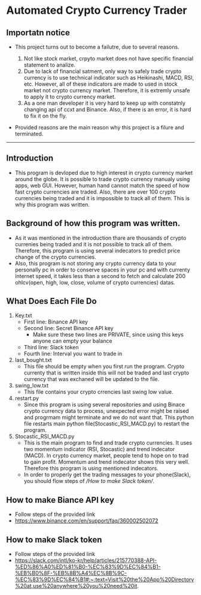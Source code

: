 # Automated Crypto Currency Trader
## Importatn notice
- This project turns out to become a failutre, due to several reasons. 
  
  1. Not like stock market, crpyto market does not have specific financial statement to analize.
  2. Due to lack of financial satment, only way to safely trade crypto currency is to use technical indicator such as Heikinashi, MACD, RSI, etc. However, all of these indicators are made to used in stock market not crypto currency market. Therefore, it is extremly unsafe to apply it to crypto currency market.
  3. As a one man developer it is very hard to keep up with constatnly changing api of ccxt and Binance. Also, if there is an error, it is hard to fix it on the fly.
- Provided reasons are the main reason why this project is a filure and terminated.
___
## Introduction
- This program is devloped due to high interest in crypto currency market around the globe. It is possible to trade crypto currency manualy using apps, web GUI. However, human hand cannot match the speed of how fast crypto currencies are traded. Also, there are over 100 crypto currencies being traded and it is impossible to track all of them. This is why this program was written.

## Background of how this program was written. 
- As it was mentioned in the introduction thare are thousands of crypto currenies being traded and it is not possible to track all of them. Therefore, this program is using several indecators to predict price change of the crypto currencies.
- Also, this program is not storing any crypto currency data to your personally pc in order to conserve spaces in your pc and with currenty internet speed, it takes less than a second to fetch and calculate 200 ohlcv(open, high, low, close, volume of crypto currencies) datas. 

## What Does Each File Do
1. Key.txt
    - First line: Binance API key
    - Second line: Secret Binance API key
        * Make sure these two lines are PRIVATE, since using this keys anyone can empty your balance
    - Third line: Slack token
    - Fourth line: Interval you want to trade in
2. last_bought.txt
    - This file should be empty when you first run the program. Crypto currenty that is written inside this will not be traded and last crypto currency that was exchaned will be updated to the file.
3. swing_low.txt
    - This file contains your crypto crrencies last swing low value.
4. restart.py
    - Since this program is using several repositories and using Binace crypto currency data to process, unexpected error might be raised and progrmam might terminate and we do not want that. This python file restarts main python file(Stocastic_RSI_MACD.py) to restart the program.
5. Stocastic_RSI_MACD.py
    - This is the main program to find and trade crypto currencies. It uses two momentum indicator (RSI, Stocastic) and trend indecator (MACD). In crypto currency market, people tend to hope on to trad to gain profit. Momentum and trend indecator shows this very well. Therefore this program is using mentioned indecators.
    - In order to properly get the trading messages to your phone(Slack), you should flow steps of */How to make Slack token/*.

## How to make Biance API key
- Follow steps of the provided link
- https://www.binance.com/en/support/faq/360002502072

## How to make Slack token
- Follow steps of the provided link 
- https://slack.com/intl/ko-kr/help/articles/215770388-API-%ED%86%A0%ED%81%B0-%EC%83%9D%EC%84%B1-%EB%B0%8F-%EB%8B%A4%EC%8B%9C-%EC%83%9D%EC%84%B1#:~:text=Visit%20the%20App%20Directory%20at,use%20anywhere%20you%20need%20it.
  

